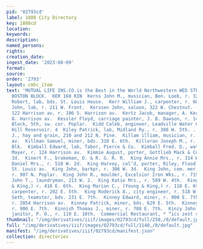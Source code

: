 ```yaml
---
pid: '02793cd'
label: 1888 City Directory
key: 1888cd
location: 
keywords: 
description: 
named_persons: 
rights: 
creation_date: 
ingest_date: '2023-08-09'
format: 
source: 
order: '2793'
layout: cmhc_item
text: 'MUTUAL LIFE INS.CO.is the Best in the World Northwestern WED STEEL, Gen’l Agent,
  BOSTON BLOCK.  KER 160 KIN  Kerns John M., musician, Ben. Loeb, r. 328 W. 6th.  Kerns
  Robert, lab, bds. St. Louis House.  Kerr William J., carpenter, r. 601 E. 4th.  Kershan
  John, lab, r. 211 W. Front.  Kerssen John, saluon, 322 W. Chestnut.  Kertz A., clothing,
  122 Harrison av, r. 106 S. Harrison av.  Kertz Jacob, manager, A. Kertz, r. 106
  8. Harrison av.  Kessler Floyd, carriage painter, J. B. Dawson, r. 148 W. Chestnut.  Keystone
  Block, 5th, sw. cor. Poplar.  Kidd Caleb, engineer, Leadville Water Co., r. Carbonate
  Hill Reservoir. 4  Kiley Patrick, lab, Midland Ry., r. 308 W. 5th. .  Kilkenny M.
  J., hay and grain, 210 and 212 N. Pine.  Killam illiam, musician, r. 124 Harrison
  av.  Killman Samuel, miner, bds. 310 E. 6th.  Killoran Joseph M., r. 40 Clarendon
  Blk.  Kimball Edward, lab, Tabor, Pierce & Co.  Kimball Fred. D., watchmkr, Samuel
  Mayer, r. 124 Harrison av.  Kimmie August, porter, Gottlieb Mack & Co., r-144 E.
  3d.  Kinert F., brakeman, D. & R. G. R. R.  King Annie Mrs., r. 314 W. 2d.  King
  Daniel Mrs., r. 518 W. 2d.  King Harvey, col’d, porter, Riley, Flood & Co., r.8
  St. Louis av.  King John, barkpr, r. 306 W. 3d.  King John, com. mer, 125 E. 6th,
  r. 907 N. Poplar.  King John R., moulder, Excelsior Iron Wks., r. 719 W. Elm.  King
  John T., laundryman, 213 W. 2.  King Katie Mrs., r. 509 W. 4th.  King: Louis, (Schaefer
  & King,) r. 418 E. 6th.  King Marion C., (Young & King,) r. 110 E. 6th.  King Oliver,
  carpenter, r. 202 E. 5th.  King Roderick 8., city engineer, r. 518 W. 2d.  King
  Seth, teamster, bds. 231 E. 7th.  Kinney Edward, miner, r. 900 E. 7th.  Kinney James,
  r. 2054 Harrison av.  Kinney Patrick, miner, bds. 629 E. 5th.  Kinney William, miner,
  r. 900 E. 7th.  Kinnish Thomas J., miner, r. 708 E. 7th.  Kinzy John R., col’d,
  janitor, P. O., r. 119 E. 10th.  Commercial Restaurant, * “ics zest secona streets”       '
thumbnail: "/img/derivatives/iiif/images/02793cd/full/250,/0/default.jpg"
full: "/img/derivatives/iiif/images/02793cd/full/1140,/0/default.jpg"
manifest: "/img/derivatives/iiif/02793cd/manifest.json"
collection: directories
---
```

